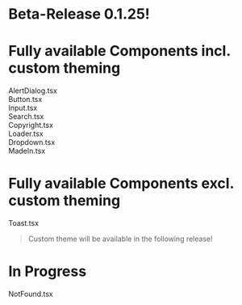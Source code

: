 # Beta-Release 0.1.25!

# Fully available Components incl. custom theming
AlertDialog.tsx <br />
Button.tsx <br />
Input.tsx <br />
Search.tsx <br />
Copyright.tsx <br />
Loader.tsx <br />
Dropdown.tsx <br />
MadeIn.tsx <br />

# Fully available Components excl. custom theming
Toast.tsx
>Custom theme will be available in the following release!

# In Progress
NotFound.tsx